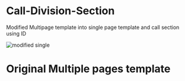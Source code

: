# Call-Division-Section
Modified Multipage template into single page template and call section using ID

![modified single](https://user-images.githubusercontent.com/92413748/141266257-e84835b4-1184-4dde-90d7-a680958ea352.png)

# Original Multiple pages template
